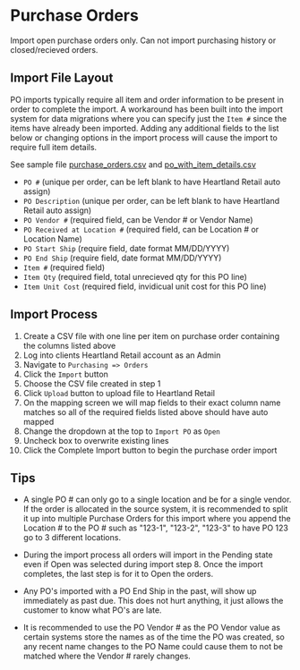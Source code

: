 # Purchase Orders

Import open purchase orders only. Can not import purchasing history or closed/recieved orders.

## Import File Layout

PO imports typically require all item and order information to be present in order to complete the import. A workaround has been built into the import system for data migrations where you can specify just the `Item #` since the items have already been imported. Adding any additional fields to the list below or changing options in the import process will cause the import to require full item details.

See sample file [purchase_orders.csv](../examples/purchase_orders.csv) and [po_with_item_details.csv](../examples/purchase_orders_with_item_details.csv)

- `PO #` (unique per order, can be left blank to have Heartland Retail auto assign)
- `PO Description` (unique per order, can be left blank to have Heartland Retail auto assign)
- `PO Vendor #` (required field, can be Vendor # or Vendor Name)
- `PO Received at Location #` (required field, can be Location # or Location Name)
- `PO Start Ship` (require field, date format MM/DD/YYYY)
- `PO End Ship` (require field, date format MM/DD/YYYY)
- `Item #` (required field)
- `Item Qty` (required field, total unrecieved qty for this PO line)
- `Item Unit Cost` (required field, invidicual unit cost for this PO line)

## Import Process

1. Create a CSV file with one line per item on purchase order containing the columns listed above
2. Log into clients Heartland Retail account as an Admin
3. Navigate to `Purchasing => Orders`
4. Click the `Import` button
5. Choose the CSV file created in step 1
6. Click `Upload` button to upload file to Heartland Retail
7. On the mapping screen we will map fields to their exact column name matches so all of the required fields listed above should have auto mapped
8. Change the dropdown at the top to `Import PO` as `Open`
9. Uncheck box to overwrite existing lines
10. Click the Complete Import button to begin the purchase order import

## Tips

- A single PO # can only go to a single location and be for a single vendor. If the order is allocated in the source system, it is recommended to split it up into multiple Purchase Orders for this import where you append the Location # to the PO # such as "123-1", "123-2", "123-3" to have PO 123 go to 3 different locations.

- During the import process all orders will import in the Pending state even if Open was selected during import step 8. Once the import completes, the last step is for it to Open the orders.

- Any PO's imported with a PO End Ship in the past, will show up immediately as past due. This does not hurt anything, it just allows the customer to know what PO's are late.

- It is recommended to use the PO Vendor # as the PO Vendor value as certain systems store the names as of the time the PO was created, so any recent name changes to the PO Name could cause them to not be matched where the Vendor # rarely changes.
